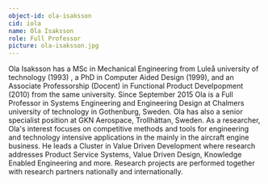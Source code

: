 ```yaml
---
object-id: ola-isaksson
cid: iola
name: Ola Isaksson
role: Full Professor
picture: ola-isaksson.jpg
---
```


Ola Isaksson has a MSc in Mechanical Engineering from Luleå university of technology (1993) , a PhD in Computer Aided Design (1999), and an Associate Professorship (Docent) in Functional Product Develpopment (2010) from the same university. 
Since September 2015 Ola is a Full Professor in Systems Engineering and Engineering Design at Chalmers university of technology in Gothenburg, Sweden. Ola has also a senior specialist position at GKN Aerospace, Trollhättan, Sweden.
As a researcher, Ola's interest focuses on competitive methods and tools for engineering and technology intensive applications in the mainly in the aircraft engine business. He leads a Cluster in Value Driven Development where research addresses Product Service Systems, Value Driven Design, Knowledge Enabled Engineering and more. Research projects are performed together with research partners nationally and internationally.
